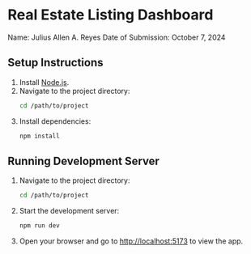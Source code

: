 # Real Estate Listing Dashboard

Name: Julius Allen A. Reyes
Date of Submission: October 7, 2024

## Setup Instructions

1. Install [Node.js](https://nodejs.org/).
2. Navigate to the project directory:
   ```bash
   cd /path/to/project
   ```
3. Install dependencies:
   ```bash
   npm install
   ```

## Running Development Server

1. Navigate to the project directory:
   ```bash
   cd /path/to/project
   ```
2. Start the development server:
   ```bash
   npm run dev
   ```
3. Open your browser and go to [http://localhost:5173](http://localhost:5173) to view the app.